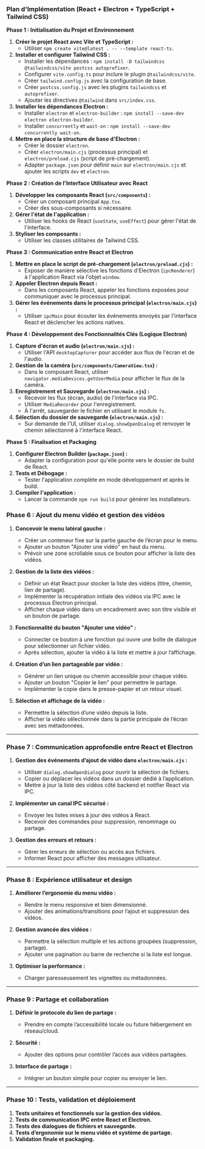 ### **Plan d'Implémentation (React + Electron + TypeScript + Tailwind CSS)**

**Phase 1 : Initialisation du Projet et Environnement**

1.  **Créer le projet React avec Vite et TypeScript :**
    - Utiliser `npm create vite@latest . -- --template react-ts`.
2.  **Installer et configurer Tailwind CSS :**
    - Installer les dépendances : `npm install -D tailwindcss @tailwindcss/vite postcss autoprefixer`.
    - Configurer `vite.config.ts` pour inclure le plugin `@tailwindcss/vite`.
    - Créer `tailwind.config.js` avec la configuration de base.
    - Créer `postcss.config.js` avec les plugins `tailwindcss` et `autoprefixer`.
    - Ajouter les directives `@tailwind` dans `src/index.css`.
3.  **Installer les dépendances Electron :**
    - Installer `electron` et `electron-builder` : `npm install --save-dev electron electron-builder`.
    - Installer `concurrently` et `wait-on` : `npm install --save-dev concurrently wait-on`.
4.  **Mettre en place la structure de base d'Electron :**
    - Créer le dossier `electron`.
    - Créer `electron/main.cjs` (processus principal) et `electron/preload.cjs` (script de pré-chargement).
    - Adapter `package.json` pour définir `main` sur `electron/main.cjs` et ajouter les scripts `dev` et `electron`.

**Phase 2 : Création de l'Interface Utilisateur avec React**

1.  **Développer les composants React (`src/components`) :**
    - Créer un composant principal `App.tsx`.
    - Créer des sous-composants si nécessaire.
2.  **Gérer l'état de l'application :**
    - Utiliser les hooks de React (`useState`, `useEffect`) pour gérer l'état de l'interface.
3.  **Styliser les composants :**
    - Utiliser les classes utilitaires de Tailwind CSS.

**Phase 3 : Communication entre React et Electron**

1.  **Mettre en place le script de pré-chargement (`electron/preload.cjs`) :**
    - Exposer de manière sélective les fonctions d'Electron (`ipcRenderer`) à l'application React via l'objet `window`.
2.  **Appeler Electron depuis React :**
    - Dans les composants React, appeler les fonctions exposées pour communiquer avec le processus principal.
3.  **Gérer les événements dans le processus principal (`electron/main.cjs`) :**
    - Utiliser `ipcMain` pour écouter les événements envoyés par l'interface React et déclencher les actions natives.

**Phase 4 : Développement des Fonctionnalités Clés (Logique Electron)**

1.  **Capture d'écran et audio (`electron/main.cjs`) :**
    - Utiliser l'API `desktopCapturer` pour accéder aux flux de l'écran et de l'audio.
2.  **Gestion de la caméra (`src/components/CameraView.tsx`) :**
    - Dans le composant React, utiliser `navigator.mediaDevices.getUserMedia` pour afficher le flux de la caméra.
3.  **Enregistrement et Sauvegarde (`electron/main.cjs`) :**
    - Recevoir les flux (écran, audio) de l'interface via IPC.
    - Utiliser `MediaRecorder` pour l'enregistrement.
    - À l'arrêt, sauvegarder le fichier en utilisant le module `fs`.
4.  **Sélection du dossier de sauvegarde (`electron/main.cjs`) :**
    - Sur demande de l'UI, utiliser `dialog.showOpenDialog` et renvoyer le chemin sélectionné à l'interface React.

**Phase 5 : Finalisation et Packaging**

1.  **Configurer Electron Builder (`package.json`) :**
    - Adapter la configuration pour qu'elle pointe vers le dossier de build de React.
2.  **Tests et Débogage :**
    - Tester l'application complète en mode développement et après le build.
3.  **Compiler l'application :**
    - Lancer la commande `npm run build` pour générer les installateurs.

### **Phase 6 : Ajout du menu vidéo et gestion des vidéos**

1. **Concevoir le menu latéral gauche :**

   - Créer un conteneur fixe sur la partie gauche de l’écran pour le menu.
   - Ajouter un bouton "Ajouter une vidéo" en haut du menu.
   - Prévoir une zone scrollable sous ce bouton pour afficher la liste des vidéos.

2. **Gestion de la liste des vidéos :**

   - Définir un état React pour stocker la liste des vidéos (titre, chemin, lien de partage).
   - Implémenter la récupération initiale des vidéos via IPC avec le processus Electron principal.
   - Afficher chaque vidéo dans un encadrement avec son titre visible et un bouton de partage.

3. **Fonctionnalité du bouton "Ajouter une vidéo" :**

   - Connecter ce bouton à une fonction qui ouvre une boîte de dialogue pour sélectionner un fichier vidéo.
   - Après sélection, ajouter la vidéo à la liste et mettre à jour l’affichage.

4. **Création d’un lien partageable par vidéo :**

   - Générer un lien unique ou chemin accessible pour chaque vidéo.
   - Ajouter un bouton "Copier le lien" pour permettre le partage.
   - Implémenter la copie dans le presse-papier et un retour visuel.

5. **Sélection et affichage de la vidéo :**
   - Permettre la sélection d’une vidéo depuis la liste.
   - Afficher la vidéo sélectionnée dans la partie principale de l’écran avec ses métadonnées.

---

### **Phase 7 : Communication approfondie entre React et Electron**

1. **Gestion des événements d’ajout de vidéo dans `electron/main.cjs` :**

   - Utiliser `dialog.showOpenDialog` pour ouvrir la sélection de fichiers.
   - Copier ou déplacer les vidéos dans un dossier dédié à l’application.
   - Mettre à jour la liste des vidéos côté backend et notifier React via IPC.

2. **Implémenter un canal IPC sécurisé :**

   - Envoyer les listes mises à jour des vidéos à React.
   - Recevoir des commandes pour suppression, renommage ou partage.

3. **Gestion des erreurs et retours :**
   - Gérer les erreurs de sélection ou accès aux fichiers.
   - Informer React pour afficher des messages utilisateur.

---

### **Phase 8 : Expérience utilisateur et design**

1. **Améliorer l’ergonomie du menu vidéo :**

   - Rendre le menu responsive et bien dimensionné.
   - Ajouter des animations/transitions pour l’ajout et suppression des vidéos.

2. **Gestion avancée des vidéos :**

   - Permettre la sélection multiple et les actions groupées (suppression, partage).
   - Ajouter une pagination ou barre de recherche si la liste est longue.

3. **Optimiser la performance :**
   - Charger paresseusement les vignettes ou métadonnées.

---

### **Phase 9 : Partage et collaboration**

1. **Définir le protocole du lien de partage :**

   - Prendre en compte l’accessibilité locale ou future hébergement en réseau/cloud.

2. **Sécurité :**

   - Ajouter des options pour contrôler l’accès aux vidéos partagées.

3. **Interface de partage :**
   - Intégrer un bouton simple pour copier ou envoyer le lien.

---

### **Phase 10 : Tests, validation et déploiement**

1. **Tests unitaires et fonctionnels sur la gestion des vidéos.**
2. **Tests de communication IPC entre React et Electron.**
3. **Tests des dialogues de fichiers et sauvegarde.**
4. **Tests d’ergonomie sur le menu vidéo et système de partage.**
5. **Validation finale et packaging.**

